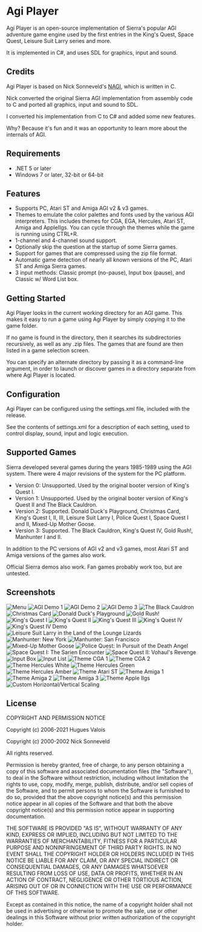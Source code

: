 # Agi Player

Agi Player is an open-source implementation of Sierra's popular AGI adventure game engine used by the first entries in the King's Quest, Space Quest, Leisure Suit Larry series and more.

It is implemented in C#, and uses SDL for graphics, input and sound.

## Credits

Agi Player is based on Nick Sonneveld's [NAGI](https://github.com/sonneveld/nagi), which is written in C.

Nick converted the original Sierra AGI implementation from assembly code to C and ported all graphics, input and sound to SDL.

I converted his implementation from C to C# and added some new features.

Why? Because it's fun and it was an opportunity to learn more about the internals of AGI.

## Requirements

- .NET 5 or later
- Windows 7 or later, 32-bit or 64-bit

## Features

- Supports PC, Atari ST and Amiga AGI v2 & v3 games.
- Themes to emulate the color palettes and fonts used by the various AGI interpreters. This includes themes for CGA, EGA, Hercules, Atari ST, Amiga and AppleIIgs. You can cycle through the themes while the game is running using CTRL+R.
- 1-channel and 4-channel sound support.
- Optionally skip the question at the startup of some Sierra games.
- Support for games that are compressed using the zip file format.
- Automatic game detection of nearly all known versions of the PC, Atari ST and Amiga Sierra games.
- 3 input methods: Classic prompt (no-pause), Input box (pause), and Classic w/ Word List box.

## Getting Started

Agi Player looks in the current working directory for an AGI game. This makes it easy to run a game using Agi Player by simply copying it to the game folder.

If no game is found in the directory, then it searches its subdirectories recursively, as well as any .zip files. The games that are found are then listed in a game selection screen.

You can specify an alternate directory by passing it as a command-line argument, in order to launch or discover games in a directory separate from where Agi Player is located.

## Configuration

Agi Player can be configured using the settings.xml file, included with the release.

See the contents of settings.xml for a description of each setting, used to control display, sound, input and logic execution.

## Supported Games

Sierra developed several games during the years 1985-1989 using the AGI system. There were 4 major revisions of the system for the PC platform.

- Version 0: Unsupported. Used by the original booter version of King's Quest I.
- Version 1: Unsupported. Used by the original booter version of King's Quest II and The Black Cauldron.
- Version 2: Supported. Donald Duck's Playground, Christmas Card, King's Quest I, II, III, Leisure Suit Larry I, Police Quest I, Space Quest I and II, Mixed-Up Mother Goose.
- Version 3: Supported. The Black Cauldron, King's Quest IV, Gold Rush!, Manhunter I and II.

In addition to the PC versions of AGI v2 and v3 games, most Atari ST and Amiga versions of the games also work.

Official Sierra demos also work. Fan games probably work too, but are untested.

## Screenshots

![Menu](images/menu.png?raw=true "Menu")
![AGI Demo 1](images/demo1.png?raw=true "AGI Demo 1")
![AGI Demo 2](images/demo2.png?raw=true "AGI Demo 2")
![AGI Demo 3](images/demo3.png?raw=true "AGI Demo 3")
![The Black Cauldron](images/bc.png?raw=true "The Black Cauldron")
![Christmas Card](images/cc.png?raw=true "Christmas Card")
![Donald Duck's Playground](images/ddp.png?raw=true "Donald Duck's Playground")
![Gold Rush!](images/gr.png?raw=true "Gold Rush!")
![King's Quest I](images/kq1.png?raw=true "King's Quest I")
![King's Quest II](images/kq2.png?raw=true "King's Quest II")
![King's Quest III](images/kq3.png?raw=true "King's Quest III")
![King's Quest IV](images/kq4.png?raw=true "King's Quest IV")
![King's Quest IV Demo](images/kq4demo.png?raw=true "King's Quest IV Demo")
![Leisure Suit Larry in the Land of the Lounge Lizards](images/lsl1.png?raw=true "Leisure Suit Larry in the Land of the Lounge Lizards")
![Manhunter: New York](images/mh1.png?raw=true "Manhunter: New York")
![Manhunter: San Francisco](images/mh2.png?raw=true "Manhunter: San Francisco")
![Mixed-Up Mother Goose](images/mumg.png?raw=true "Mixed-Up Mother Goose")
![Police Quest: In Pursuit of the Death Angel](images/pq1.png?raw=true "Police Quest: In Pursuit of the Death Angel")
![Space Quest I: The Sarien Encounter](images/sq1.png?raw=true "Space Quest I: The Sarien Encounter")
![Space Quest II: Vohaul's Revenge](images/sq2.png?raw=true "Space Quest II: Vohaul's Revenge")
![Input Box](images/input-box.png?raw=true "Input Box")
![Input List](images/input-list.png?raw=true "Input List")
![Theme CGA 1](images/theme-cga1.png?raw=true "Theme CGA 1")
![Theme CGA 2](images/theme-cga2.png?raw=true "Theme CGA 2")
![Theme Hercules White](images/theme-hercules-white.png?raw=true "Theme Hercules White")
![Theme Hercules Green](images/theme-hercules-green.png?raw=true "Theme Hercules Green")
![Theme Hercules Amber](images/theme-hercules-amber.png?raw=true "Theme Hercules Amber")
![Theme Atari ST](images/theme-atarist.png?raw=true "Theme Atari ST")
![Theme Amiga 1](images/theme-amiga1.png?raw=true "Theme Amiga 1")
![Theme Amiga 2](images/theme-amiga2.png?raw=true "Theme Amiga 2")
![Theme Amiga 3](images/theme-amiga3.png?raw=true "Theme Amiga 3")
![Theme Apple IIgs](images/theme-apple2gs.png?raw=true "Theme Apple IIgs")
![Custom Horizontal/Vertical Scaling](images/scaling.png?raw=true "Custom Horizontal/Vertical Scaling")

## License

COPYRIGHT AND PERMISSION NOTICE

Copyright (c) 2006-2021 Hugues Valois

Copyright (c) 2000-2002 Nick Sonneveld

All rights reserved.

Permission is hereby granted, free of charge, to any person obtaining a
copy of this software and associated documentation files (the
"Software"), to deal in the Software without restriction, including
without limitation the rights to use, copy, modify, merge, publish,
distribute, and/or sell copies of the Software, and to permit persons
to whom the Software is furnished to do so, provided that the above
copyright notice(s) and this permission notice appear in all copies of
the Software and that both the above copyright notice(s) and this
permission notice appear in supporting documentation.

THE SOFTWARE IS PROVIDED "AS IS", WITHOUT WARRANTY OF ANY KIND, EXPRESS
OR IMPLIED, INCLUDING BUT NOT LIMITED TO THE WARRANTIES OF
MERCHANTABILITY, FITNESS FOR A PARTICULAR PURPOSE AND NONINFRINGEMENT
OF THIRD PARTY RIGHTS. IN NO EVENT SHALL THE COPYRIGHT HOLDER OR
HOLDERS INCLUDED IN THIS NOTICE BE LIABLE FOR ANY CLAIM, OR ANY SPECIAL
INDIRECT OR CONSEQUENTIAL DAMAGES, OR ANY DAMAGES WHATSOEVER RESULTING
FROM LOSS OF USE, DATA OR PROFITS, WHETHER IN AN ACTION OF CONTRACT,
NEGLIGENCE OR OTHER TORTIOUS ACTION, ARISING OUT OF OR IN CONNECTION
WITH THE USE OR PERFORMANCE OF THIS SOFTWARE.

Except as contained in this notice, the name of a copyright holder
shall not be used in advertising or otherwise to promote the sale, use
or other dealings in this Software without prior written authorization
of the copyright holder.
